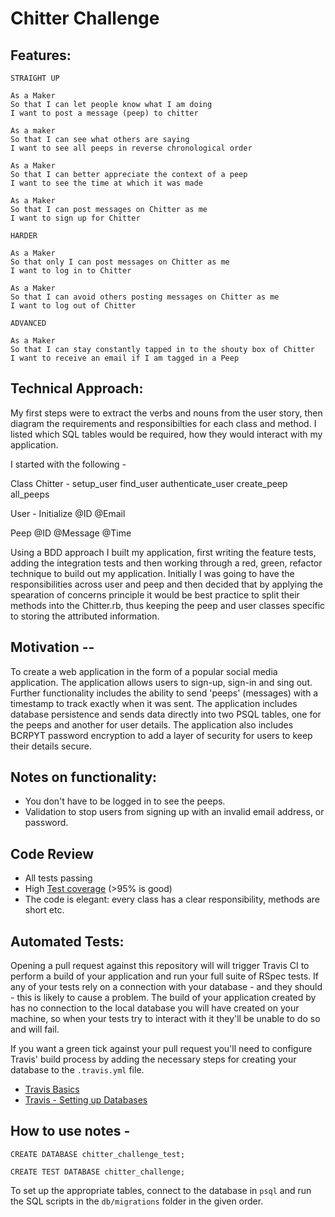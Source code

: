Chitter Challenge
=================

Features:
-------

```
STRAIGHT UP

As a Maker
So that I can let people know what I am doing  
I want to post a message (peep) to chitter

As a maker
So that I can see what others are saying  
I want to see all peeps in reverse chronological order

As a Maker
So that I can better appreciate the context of a peep
I want to see the time at which it was made

As a Maker
So that I can post messages on Chitter as me
I want to sign up for Chitter

HARDER

As a Maker
So that only I can post messages on Chitter as me
I want to log in to Chitter

As a Maker
So that I can avoid others posting messages on Chitter as me
I want to log out of Chitter

ADVANCED

As a Maker
So that I can stay constantly tapped in to the shouty box of Chitter
I want to receive an email if I am tagged in a Peep
```

Technical Approach:
-----

My first steps were to extract the verbs and nouns from the user story, then diagram the requirements and responsibilties for each class and method. I listed which SQL tables would be required, how they would interact with my application. 

I started with the following -



Class 
Chitter -
setup_user
find_user
authenticate_user
create_peep
all_peeps

User - 
Initialize
@ID
@Email

Peep
@ID
@Message
@Time

Using a BDD approach I built my application, first writing the feature tests, adding the integration tests and then working through a red, green, refactor technique to build out my application. Initially I was going to have the responsibilities across user and peep and then decided that by applying the spearation of concerns principle it would be best practice to split their methods into the Chitter.rb, thus keeping the peep and user classes specific to storing the attributed information. 

Motivation --
-----

To create a web application in the form of a popular social media application. The application allows users to sign-up, sign-in and sing out. Further functionality includes the ability to send 'peeps' (messages) with a timestamp to track exactly when it was sent. The application includes database persistence and sends data directly into two PSQL tables, one for the peeps and another for user details. The application also includes BCRPYT password encryption to add a layer of security for users to keep their details secure. 


Notes on functionality:
------

* You don't have to be logged in to see the peeps.
* Validation to stop users from signing up with an invalid email address, or password.

Code Review
-----------

* All tests passing
* High [Test coverage](https://github.com/makersacademy/course/blob/main/pills/test_coverage.md) (>95% is good)
* The code is elegant: every class has a clear responsibility, methods are short etc.

Automated Tests:
-----

Opening a pull request against this repository will will trigger Travis CI to perform a build of your application and run your full suite of RSpec tests. If any of your tests rely on a connection with your database - and they should - this is likely to cause a problem. The build of your application created by has no connection to the local database you will have created on your machine, so when your tests try to interact with it they'll be unable to do so and will fail.

If you want a green tick against your pull request you'll need to configure Travis' build process by adding the necessary steps for creating your database to the `.travis.yml` file.

- [Travis Basics](https://docs.travis-ci.com/user/tutorial/)
- [Travis - Setting up Databases](https://docs.travis-ci.com/user/database-setup/)

How to use notes -
----------------------

```
CREATE DATABASE chitter_challenge_test;
```

```
CREATE TEST DATABASE chitter_challenge;
```

To set up the appropriate tables, connect to the database in `psql` and run the SQL scripts in the `db/migrations` folder in the given order.
